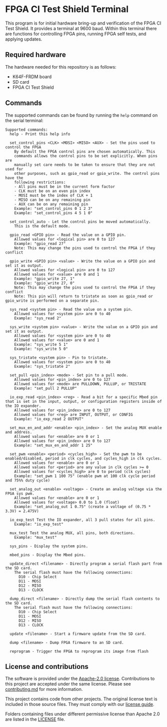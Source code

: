 # FPGA CI Test Shield Terminal

This program is for initial hardware bring-up and verification of the FPGA CI Test Shield. It provides a terminal at 9600 baud. Within this terminal there are functions for controlling FPGA pins, running FPGA self tests, and applying updates.

## Required hardware

The hardware needed for this repository is as follows:
 - K64F-FRDM board
 - SD card
 - FPGA CI Test Shield

## Commands

The supported commands can be found by running the `help` command on the serial terminal:

```
Supported commands:
  help - Print this help info

  set_control_pins <CLK> <MOSI> <MISO> <AUX> - Set the pins used to control the FPGA
    By default the FPGA control pins are chosen automatically. This
    commands allows the control pins to be set explicitly. When pins are
    manually set care needs to be taken to ensure that they are not used for
    other purposes, such as gpio_read or gpio_write. The control pins have the
    following restrictions:
    - All pins must be in the current form factor
    - CLK must be on an even pin index
    - MOSI must be the index of CLK + 1
    - MISO can be on any remaining pin
    - AUX can be on any remaining pin
    Example: "set_control_pins 0 1 2 3"
    Example: "set_control_pins 4 5 1 0"

  set_control_auto - Let the control pins be moved automatically.
    This is the default mode.

  gpio_read <GPIO pin> - Read the value on a GPIO pin.
    Allowed values for <logical pin> are 0 to 127
    Example: "gpio_read 27"
    Note: This may change the pins used to control the FPGA if they conflict

  gpio_write <GPIO pin> <value> - Write the value on a GPIO pin and set it as output.
    Allowed values for <logical pin> are 0 to 127
    Allowed values for <value> are 0 and 1
    Example: "gpio_write 27, 1"
    Example: "gpio_write 27, 0"
    Note: This may change the pins used to control the FPGA if they conflict
    Note: This pin will return to tristate as soon as gpio_read or gpio_write is performed on a separate pin.

  sys_read <system pin> - Read the value on a system pin.
    Allowed values for <system pin> are 0 to 40
    Example: "sys_read 2"

  sys_write <system pin> <value> - Write the value on a GPIO pin and set it as output.
    Allowed values for <system pin> are 0 to 40
    Allowed values for <value> are 0 and 1
    Example: "sys_write 5 1"
    Example: "sys_write 5 0"

  sys_tristate <system pin> - Pin to tristate.
    Allowed values for <system pin> are 0 to 40
    Example: "sys_tristate 2"

  set_pull <pin_index> <mode> - Set pin to a pull mode.
    Allowed values for <pin_index> are 0 to 127
    Allowed values for <mode> are PULLDOWN, PULLUP, or TRISTATE
    Example: "set_pull 2 PULLUP"

  io_exp_read <pin_index> <reg> - Read a bit for a specific Mbed pin that is set in the input, output, or configuration registers inside of the IO expander.
    Allowed values for <pin_index> are 0 to 127
    Allowed values for <reg> are INPUT, OUTPUT, or CONFIG
    Example: "io_exp_read 2 OUTPUT"

  set_mux_en_and_addr <enable> <pin_index> - Set the analog MUX enable and address.
    Allowed values for <enable> are 0 or 1
    Allowed values for <pin_index> are 0 to 127
    Example: "set_mux_en_and_addr 1 25"

  set_pwm <enable> <period> <cycles_high> - Set the pwm to be enabled/disabled, period in clk cycles, and cycles_high in clk cycles.
    Allowed values for <enable> are 0 or 1
    Allowed values for <period> are any value in clk cycles >= 0
    Allowed values for <cycles_high> are 0 to period (clk cycles)
    Example: "set_pwm 1 100 75" (enable pwm at 100 clk cycle period and 75%% duty cycle)

  set_analog_out <enable> <voltage> - Create an analog voltage via the FPGA sys pwm.
    Allowed values for <enable> are 0 or 1
    Allowed values for <voltage> 0.0 to 1.0 (float)
    Example: "set_analog_out 1 0.75" (create a voltage of (0.75 * 3.3V) = 2.475V)

  io_exp_test Test the IO expander, all 3 pull states for all pins.
    Example: "io_exp_test"

  mux_test Test the analog MUX, all pins, both directions.
    Example: "mux_test"

  sys_pins - Display the system pins.

  mbed_pins - Display the Mbed pins.

  update_direct <filename> - Directly program a serial flash part from the SD card.
    The serial flash must have the following connections:
      D10 - Chip Select
      D11 - MOSI
      D12 - MISO
      D13 - CLOCK

  dump_direct <filename> - Directly dump the serial flash contents to the SD card.
    The serial flash must have the following connections:
      D10 - Chip Select
      D11 - MOSI
      D12 - MISO
      D13 - CLOCK

  update <filename> - Start a firmware update from the SD card.

  dump <filename> - Dump FPGA firmware to an SD card.

  reprogram - Trigger the FPGA to reprogram its image from flash
```

## License and contributions

The software is provided under the [Apache-2.0 license](https://github.com/ARMmbed/mbed-os/blob/master/LICENSE-apache-2.0.txt). Contributions to this project are accepted under the same license. Please see [contributing.md](https://github.com/ARMmbed/mbed-os/blob/master/CONTRIBUTING.md) for more information.

This project contains code from other projects. The original license text is included in those source files. They must comply with our [license guide](https://os.mbed.com/docs/mbed-os/latest/contributing/license.html).

Folders containing files under different permissive license than Apache 2.0 are listed in the [LICENSE](https://github.com/ARMmbed/mbed-os/blob/master/LICENSE.md) file.
